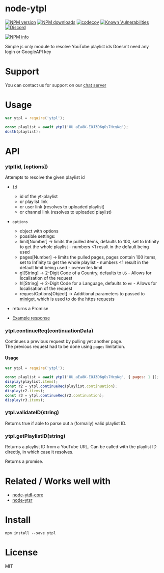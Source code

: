 # node-ytpl
[![NPM version](https://img.shields.io/npm/v/ytpl.svg?maxAge=3600)](https://www.npmjs.com/package/ytpl)
[![NPM downloads](https://img.shields.io/npm/dt/ytpl.svg?maxAge=3600)](https://www.npmjs.com/package/ytpl)
[![codecov](https://codecov.io/gh/timeforaninja/node-ytpl/branch/master/graph/badge.svg)](https://codecov.io/gh/timeforaninja/node-ytpl)
[![Known Vulnerabilities](https://snyk.io/test/github/timeforaninja/node-ytpl/badge.svg)](https://snyk.io/test/github/timeforaninja/node-ytpl)
[![Discord](https://img.shields.io/discord/484464227067887645.svg)](https://discord.gg/V3vSCs7)

[![NPM info](https://nodei.co/npm/ytpl.png?downloads=true&stars=true)](https://nodei.co/npm/ytpl/)

Simple js only module to resolve YouTube playlist ids
Doesn't need any login or GoogleAPI key

# Support
You can contact us for support on our [chat server](https://discord.gg/V3vSCs7)

# Usage

```js
var ytpl = require('ytpl');

const playlist = await ytpl('UU_aEa8K-EOJ3D6gOs7HcyNg');
dosth(playlist);
```


# API
### ytpl(id, [options])

Attempts to resolve the given playlist id

* `id`
    * id of the yt-playlist
    * or playlist link
    * or user link (resolves to uploaded playlist)
    * or channel link (resolves to uploaded playlist)
* `options`
    * object with options
    * possible settings:
    * limit[Number] -> limits the pulled items, defaults to 100, set to Infinity to get the whole playlist - numbers <1 result in the default being used
    * pages[Number] -> limits the pulled pages, pages contain 100 items, set to Infinity to get the whole playlist - numbers <1 result in the default limit being used - overwrites limit
    * gl[String] -> 2-Digit Code of a Country, defaults to `US` - Allows for localisation of the request
    * hl[String] -> 2-Digit Code for a Language, defaults to `en` - Allows for localisation of the request
    * requestOptions[Object] -> Additional parameters to passed to [miniget](https://github.com/fent/node-miniget), which is used to do the https requests

* returns a Promise
* [Example response](https://github.com/timeforaninja/node-ytpl/blob/master/example/example_output.txt)

### ytpl.continueReq(continuationData)
Continues a previous request by pulling yet another page.  
The previous request had to be done using `pages` limitation.

#### Usage
```js
var ytpl = require('ytpl');

const playlist = await ytpl('UU_aEa8K-EOJ3D6gOs7HcyNg', { pages: 1 });
display(playlist.items);
const r2 = ytpl.continueReq(playlist.continuation);
display(r2.items);
const r3 = ytpl.continueReq(r2.continuation);
display(r3.items);
```

### ytpl.validateID(string)

Returns true if able to parse out a (formally) valid playlist ID.

### ytpl.getPlaylistID(string)

Returns a playlist ID from a YouTube URL. Can be called with the playlist ID directly, in which case it resolves.

Returns a promise.


# Related / Works well with

* [node-ytdl-core](https://github.com/fent/node-ytdl-core)
* [node-ytsr](https://github.com/TimeForANinja/node-ytsr)


# Install

    npm install --save ytpl


# License
MIT
